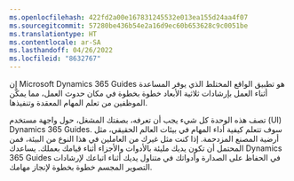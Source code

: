 ```yaml
---
ms.openlocfilehash: 422fd2a00e167831245532e013ea155d24aa4f07
ms.sourcegitcommit: 57280be436b54e2a16d9ec60b653628c9c0051be
ms.translationtype: HT
ms.contentlocale: ar-SA
ms.lasthandoff: 04/26/2022
ms.locfileid: "8632767"
---
```

إن Microsoft Dynamics 365 Guides هو تطبيق الواقع المختلط الذي يوفر المساعدة أثناء العمل بإرشادات ثلاثية الأبعاد خطوة بخطوة في مكان حدوث العمل، مما يمكّن الموظفين من تعلم المهام المعقدة وتنفيذها.

تصف هذه الوحدة كل شيء يجب أن تعرفه، بصفتك المشغل، حول واجهة مستخدم (UI) Dynamics 365 Guides. سوف تتعلم كيفية أداء المهام في بيئات العالم الحقيقي، مثل أرضية المصنع المزدحمة. إذا كنت مثل غيرك من العاملين في هذا النوع من البيئة، فمن المحتمل أن تكون يديك مليئة بالأدوات والأجزاء أثناء قيامك بعملك. يساعدك Dynamics 365 Guides في الحفاظ على الصدارة وأدواتك في متناول يديك أثناء اتباعك لإرشادات التصوير المجسم خطوة بخطوة لإنجاز مهامك.
